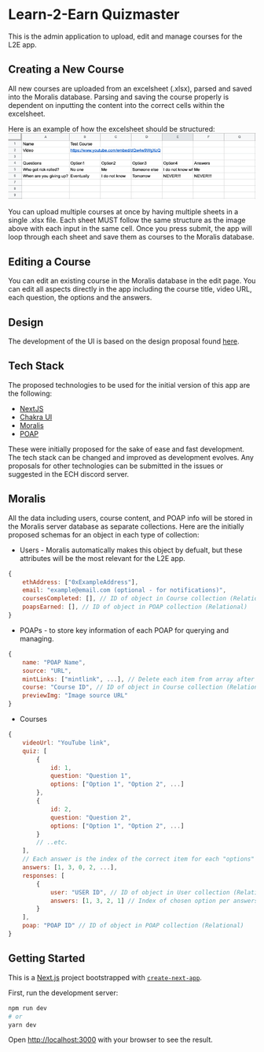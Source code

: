 # Learn-2-Earn Quizmaster
This is the admin application to upload, edit and manage courses for the L2E app.

## Creating a New Course
All new courses are uploaded from an excelsheet (.xlsx), parsed and saved into the Moralis database. Parsing and saving the course properly is dependent on inputting the content into the correct cells within the excelsheet. 

Here is an example of how the excelsheet should be structured:
![alt text](./public//courseformat_example.png)

You can upload multiple courses at once by having multiple sheets in a single .xlsx file. Each sheet MUST follow the same structure as the image above with each input in the same cell. Once you press submit, the app will loop through each sheet and save them as courses to the Moralis database.

## Editing a Course
You can edit an existing course in the Moralis database in the edit page. You can edit all aspects directly in the app including the course title, video URL, each question, the options and the answers.

## Design
The development of the UI is based on the design proposal found [here](https://www.figma.com/file/tB5If4aq8GRB0cAsnxkyek/ECH-Learn2Earn?node-id=0%3A1).

## Tech Stack
The proposed technologies to be used for the initial version of this app are the following:
- [NextJS](https://nextjs.org/)
- [Chakra UI](https://chakra-ui.com/)
- [Moralis](https://moralis.io/)
- [POAP](https://poap.xyz/)

These were initially proposed for the sake of ease and fast development. The tech stack can be changed and improved as development evolves. Any proposals for other technologies can be submitted in the issues or suggested in the ECH discord server.

## Moralis
All the data including users, course content, and POAP info will be stored in the Moralis server database as separate collections. Here are the initially proposed schemas for an object in each type of collection:
- Users - Moralis automatically makes this object by defualt, but these attributes will be the most relevant for the L2E app.
```javascript
{
	ethAddress: ["0xExampleAddress"],
	email: "example@email.com (optional - for notifications)",
	coursesCompleted: [], // ID of object in Course collection (Relational)
	poapsEarned: [], // ID of object in POAP collection (Relational)
}
```
- POAPs - to store key information of each POAP for querying and managing.
```javascript
{
  	name: "POAP Name",
	source: "URL",
	mintLinks: ["mintlink", ...], // Delete each item from array after being used
	course: "Course ID", // ID of object in Course collection (Relational)
	previewImg: "Image source URL"
}
```
- Courses
```javascript
{
	videoUrl: "YouTube link",
	quiz: [
		{
			id: 1,
			question: "Question 1",
			options: ["Option 1", "Option 2", ...]
		},
		{
			id: 2,
			question: "Question 2",
			options: ["Option 1", "Option 2", ...]
		}
		// ..etc.
	],
	// Each answer is the index of the correct item for each "options" array within quiz object item
	answers: [1, 3, 0, 2, ...],
	responses: [
		{
			user: "USER ID", // ID of object in User collection (Relational)
			answers: [1, 3, 2, 1] // Index of chosen option per answers object
		}
	],
	poap: "POAP ID" // ID of object in POAP collection (Relational)
}
```

## Getting Started
This is a [Next.js](https://nextjs.org/) project bootstrapped with [`create-next-app`](https://github.com/vercel/next.js/tree/canary/packages/create-next-app).

First, run the development server:

```bash
npm run dev
# or
yarn dev
```

Open [http://localhost:3000](http://localhost:3000) with your browser to see the result.
